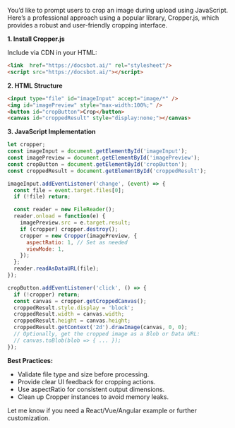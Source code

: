You’d like to prompt users to crop an image during upload using JavaScript. Here’s a professional approach using a popular library, Cropper.js, which provides a robust and user-friendly cropping interface.

**1. Install Cropper.js**

Include via CDN in your HTML:
```html
<link  href="https://docsbot.ai/" rel="stylesheet"/>
<script src="https://docsbot.ai/"></script>
```

**2. HTML Structure**
```html
<input type="file" id="imageInput" accept="image/*" />
<img id="imagePreview" style="max-width:100%;" />
<button id="cropButton">Crop</button>
<canvas id="croppedResult" style="display:none;"></canvas>
```

**3. JavaScript Implementation**
```javascript
let cropper;
const imageInput = document.getElementById('imageInput');
const imagePreview = document.getElementById('imagePreview');
const cropButton = document.getElementById('cropButton');
const croppedResult = document.getElementById('croppedResult');

imageInput.addEventListener('change', (event) => {
  const file = event.target.files[0];
  if (!file) return;

  const reader = new FileReader();
  reader.onload = function(e) {
    imagePreview.src = e.target.result;
    if (cropper) cropper.destroy();
    cropper = new Cropper(imagePreview, {
      aspectRatio: 1, // Set as needed
      viewMode: 1,
    });
  };
  reader.readAsDataURL(file);
});

cropButton.addEventListener('click', () => {
  if (!cropper) return;
  const canvas = cropper.getCroppedCanvas();
  croppedResult.style.display = 'block';
  croppedResult.width = canvas.width;
  croppedResult.height = canvas.height;
  croppedResult.getContext('2d').drawImage(canvas, 0, 0);
  // Optionally, get the cropped image as a Blob or Data URL:
  // canvas.toBlob(blob => { ... });
});
```

**Best Practices:**
- Validate file type and size before processing.
- Provide clear UI feedback for cropping actions.
- Use aspectRatio for consistent output dimensions.
- Clean up Cropper instances to avoid memory leaks.

Let me know if you need a React/Vue/Angular example or further customization.
